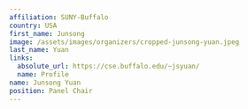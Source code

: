 ```yaml
---
affiliation: SUNY-Buffalo
country: USA
first_name: Junsong
image: /assets/images/organizers/cropped-junsong-yuan.jpeg
last_name: Yuan
links:
  absolute_url: https://cse.buffalo.edu/~jsyuan/
  name: Profile
name: Junsong Yuan
position: Panel Chair
---
```

